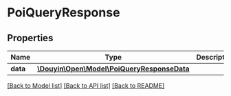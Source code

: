 # PoiQueryResponse

## Properties
Name | Type | Description | Notes
------------ | ------------- | ------------- | -------------
**data** | [**\Douyin\Open\Model\PoiQueryResponseData**](PoiQueryResponseData.md) |  | 

[[Back to Model list]](../../README.md#documentation-for-models) [[Back to API list]](../../README.md#documentation-for-api-endpoints) [[Back to README]](../../README.md)

